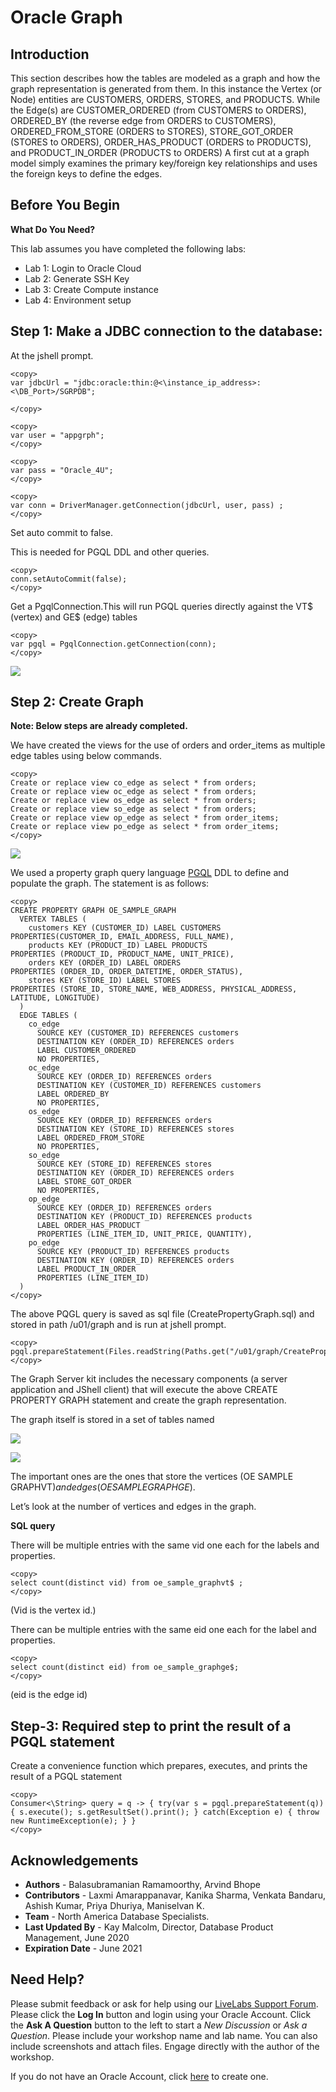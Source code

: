 
# Oracle Graph 

## Introduction 

This section describes how the tables are modeled as a graph and how the graph representation is generated from them.
In this instance the Vertex (or Node) entities are CUSTOMERS, ORDERS, STORES, and PRODUCTS.
While the Edge(s) are CUSTOMER\_ORDERED (from CUSTOMERS to ORDERS), ORDERED\_BY (the reverse edge from ORDERS to CUSTOMERS), ORDERED\_FROM\_STORE (ORDERS to STORES), STORE\_GOT\_ORDER (STORES to ORDERS), ORDER\_HAS\_PRODUCT (ORDERS to PRODUCTS), and PRODUCT\_IN\_ORDER (PRODUCTS to ORDERS)
A first cut at a graph model simply examines the primary key/foreign key relationships and uses the foreign keys to define the edges.

## Before You Begin

**What Do You Need?**

This lab assumes you have completed the following labs:
- Lab 1:  Login to Oracle Cloud
- Lab 2:  Generate SSH Key
- Lab 3:  Create Compute instance 
- Lab 4:  Environment setup

## **Step 1:** Make a JDBC connection to the database:
At the jshell prompt.

````
<copy>
var jdbcUrl = "jdbc:oracle:thin:@<\instance_ip_address>:<\DB_Port>/SGRPDB";

</copy>
````

````
<copy>
var user = "appgrph";
</copy>
````

````
<copy>
var pass = "Oracle_4U";
</copy>
````

````
<copy>
var conn = DriverManager.getConnection(jdbcUrl, user, pass) ;
</copy>
````

Set auto commit to false.

This is needed for PGQL DDL and other queries.

````
<copy>
conn.setAutoCommit(false);
</copy>
````

Get a PgqlConnection.This will run PGQL queries directly against the VT$ (vertex) and GE$ (edge) tables 

````
<copy>
var pgql = PgqlConnection.getConnection(conn);
</copy>
````
![](./images/IMGG5.PNG) 

## **Step 2:** Create Graph

**Note: Below steps are already completed.**

We have created the views for the use of orders and order_items as multiple edge tables using below commands. 

````
<copy>
Create or replace view co_edge as select * from orders;
Create or replace view oc_edge as select * from orders;
Create or replace view os_edge as select * from orders;
Create or replace view so_edge as select * from orders;
Create or replace view op_edge as select * from order_items;
Create or replace view po_edge as select * from order_items;
</copy>
````

![](./images/IMGG6.PNG) 


We used a property graph query language [PGQL](http://pgql-lang.org) DDL to define and populate the graph.  The statement is as follows:

````
<copy>
CREATE PROPERTY GRAPH OE_SAMPLE_GRAPH
  VERTEX TABLES (
    customers KEY (CUSTOMER_ID) LABEL CUSTOMERS 
PROPERTIES(CUSTOMER_ID, EMAIL_ADDRESS, FULL_NAME),
    products KEY (PRODUCT_ID) LABEL PRODUCTS 
PROPERTIES (PRODUCT_ID, PRODUCT_NAME, UNIT_PRICE),
    orders KEY (ORDER_ID) LABEL ORDERS 
PROPERTIES (ORDER_ID, ORDER_DATETIME, ORDER_STATUS),
    stores KEY (STORE_ID) LABEL STORES 
PROPERTIES (STORE_ID, STORE_NAME, WEB_ADDRESS, PHYSICAL_ADDRESS, 
LATITUDE, LONGITUDE)
  )
  EDGE TABLES (
    co_edge
      SOURCE KEY (CUSTOMER_ID) REFERENCES customers
      DESTINATION KEY (ORDER_ID) REFERENCES orders
      LABEL CUSTOMER_ORDERED
      NO PROPERTIES,
    oc_edge
      SOURCE KEY (ORDER_ID) REFERENCES orders
      DESTINATION KEY (CUSTOMER_ID) REFERENCES customers
      LABEL ORDERED_BY
      NO PROPERTIES,
    os_edge 
      SOURCE KEY (ORDER_ID) REFERENCES orders
      DESTINATION KEY (STORE_ID) REFERENCES stores
      LABEL ORDERED_FROM_STORE
      NO PROPERTIES,
    so_edge 
      SOURCE KEY (STORE_ID) REFERENCES stores
      DESTINATION KEY (ORDER_ID) REFERENCES orders
      LABEL STORE_GOT_ORDER
      NO PROPERTIES,
    op_edge 
      SOURCE KEY (ORDER_ID) REFERENCES orders
      DESTINATION KEY (PRODUCT_ID) REFERENCES products
      LABEL ORDER_HAS_PRODUCT
      PROPERTIES (LINE_ITEM_ID, UNIT_PRICE, QUANTITY),
    po_edge 
      SOURCE KEY (PRODUCT_ID) REFERENCES products
      DESTINATION KEY (ORDER_ID) REFERENCES orders
      LABEL PRODUCT_IN_ORDER
      PROPERTIES (LINE_ITEM_ID)
  )
</copy>
````
The above PQGL query is saved as sql file (CreatePropertyGraph.sql) and stored in path /u01/graph and is run at jshell prompt.

````
<copy>
pgql.prepareStatement(Files.readString(Paths.get("/u01/graph/CreatePropertyGraph.sql"))).execute();
</copy>
````

The Graph Server kit includes the necessary components (a server application and JShell client) that will execute the above CREATE PROPERTY GRAPH statement and create the graph representation. 

The graph itself is stored in a set of tables named 

![](./images/g7.png)  

![](./images/IMGG7.PNG) 

The important ones are the ones that store the vertices (OE SAMPLE GRAPHVT$) and edges (OE SAMPLE GRAPHGE$).

Let’s look at the number of vertices and edges in the graph. 

**SQL query**

There will be multiple entries with the same vid one each for the labels and properties.

````
<copy>
select count(distinct vid) from oe_sample_graphvt$ ;
</copy>
````
(Vid is the vertex id.)

There can be multiple entries with the same eid one each for the label and properties.

````
<copy>
select count(distinct eid) from oe_sample_graphge$;
</copy>
````

(eid is the edge id)
## Step-3:  Required step to print the result of a PGQL statement

Create a convenience function which prepares, executes, and prints the result of a PGQL statement

````
<copy>
Consumer<\String> query = q -> { try(var s = pgql.prepareStatement(q)) { s.execute(); s.getResultSet().print(); } catch(Exception e) { throw new RuntimeException(e); } }
</copy>
````

## Acknowledgements

- **Authors** - Balasubramanian Ramamoorthy, Arvind Bhope
- **Contributors** - Laxmi Amarappanavar, Kanika Sharma, Venkata Bandaru, Ashish Kumar, Priya Dhuriya, Maniselvan K.
- **Team** - North America Database Specialists.
- **Last Updated By** - Kay Malcolm, Director, Database Product Management, June 2020
- **Expiration Date** - June 2021   

## Need Help?
Please submit feedback or ask for help using our [LiveLabs Support Forum](https://community.oracle.com/tech/developers/categories/livelabsdiscussions). Please click the **Log In** button and login using your Oracle Account. Click the **Ask A Question** button to the left to start a *New Discussion* or *Ask a Question*.  Please include your workshop name and lab name.  You can also include screenshots and attach files.  Engage directly with the author of the workshop.

If you do not have an Oracle Account, click [here](https://profile.oracle.com/myprofile/account/create-account.jspx) to create one.
  
